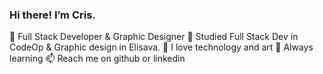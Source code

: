 ### Hi there! I’m Cris.
🌱 Full Stack Developer & Graphic Designer
💾 Studied Full Stack Dev in CodeOp & Graphic design in Elisava.
👾 I love technology and art
📖 Always learning
📫 Reach me on github or linkedin

<!---
cmayar/cmayar is a ✨ special ✨ repository because its `README.md` (this file) appears on your GitHub profile.
You can click the Preview link to take a look at your changes.
--->
